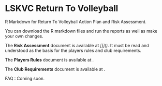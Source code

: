 # LSKVC Return To Volleyball 

R Markdown for Return To Volleyball Action Plan and Risk Assessment. 

You can download the R markdown files and run the reports as well as make your own changes. 

The **Risk Assessment** document is available at  *[]]()*. It must be read and understood as the basis for the players rules and club requirements.

The **Players Rules** document is available at *[]()*.

The **Club Requirements** document is available at  *[]()*.

FAQ : Coming soon.

